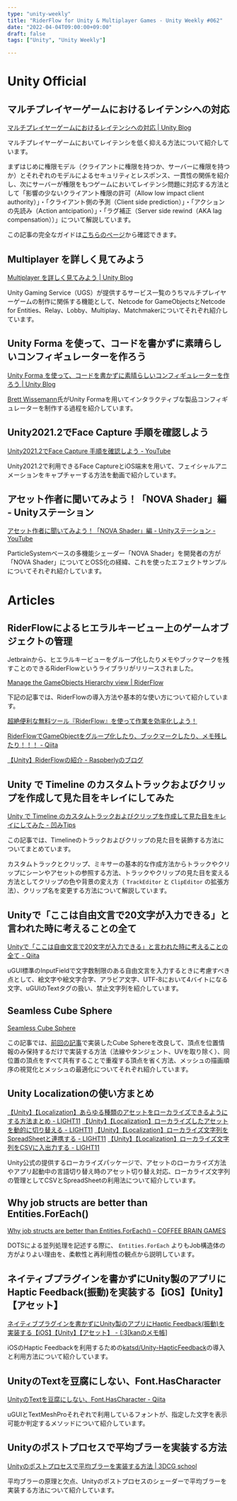 ```yaml
---
type: "unity-weekly"
title: "RiderFlow for Unity & Multiplayer Games - Unity Weekly #062"
date: "2022-04-04T09:00:00+09:00"
draft: false
tags: ["Unity", "Unity Weekly"]

---
```


# Unity Official

## マルチプレイヤーゲームにおけるレイテンシへの対応

[マルチプレイヤーゲームにおけるレイテンシへの対応 | Unity Blog](https://blog.unity.com/ja/games/dealing-with-latency-in-your-multiplayer-game)

マルチプレイヤーゲームにおいてレイテンシを低く抑える方法について紹介しています。

まずはじめに権限モデル（クライアントに権限を持つか、サーバーに権限を持つか）とそれぞれのモデルによるセキュリティとレスポンス、一貫性の関係を紹介し、次にサーバーが権限をもつゲームにおいてレイテンシ問題に対応する方法として「影響の少ないクライアント権限の許可（Allow low impact client authority）」・「クライアント側の予測（Client side prediction）」・「アクションの先読み（Action antcipation）」・「ラグ補正（Server side rewind（AKA lag compensation））」について解説しています。

この記事の完全なガイドは[こちらのページ](https://unity.com/ja/how-to/manage-network-latency)から確認できます。

## Multiplayer を詳しく見てみよう

[Multiplayer を詳しく見てみよう | Unity Blog](https://blog.unity.com/ja/games/a-closer-look-at-multiplayer)

Unity Gaming Service（UGS）が提供するサービス一覧のうちマルチプレイヤーゲームの制作に関係する機能として、Netcode for GameObjectsとNetcode for Entities、Relay、Lobby、Multiplay、Matchmakerについてそれぞれ紹介しています。

## Unity Forma を使って、コードを書かずに素晴らしいコンフィギュレーターを作ろう

[Unity Forma を使って、コードを書かずに素晴らしいコンフィギュレーターを作ろう | Unity Blog](https://blog.unity.com/ja/manufacturing/create-stunning-product-configurators-using-unity-forma-without-having-to-code)

[Brett Wissemann](https://www.artstation.com/b3d)氏がUnity Formaを用いてインタラクティブな製品コンフィギュレーターを制作する過程を紹介しています。

## Unity2021.2でFace Capture 手順を確認しよう

[Unity2021.2でFace Capture 手順を確認しよう - YouTube](https://www.youtube.com/watch?v=XyE2wFJQfjY)

Unity2021.2で利用できるFace CaptureとiOS端末を用いて、フェイシャルアニメーションをキャプチャーする方法を動画で紹介しています。

## アセット作者に聞いてみよう！「NOVA Shader」編 - Unityステーション

[アセット作者に聞いてみよう！「NOVA Shader」編 - Unityステーション - YouTube](https://www.youtube.com/watch?v=0gzpgHRegak)

ParticleSystemベースの多機能シェーダー「NOVA Shader」を開発者の方が「NOVA Shader」についてとOSS化の経緯、これを使ったエフェクトサンプルについてそれぞれ紹介しています。

# Articles

## RiderFlowによるヒエラルキービュー上のゲームオブジェクトの管理

Jetbrainから、ヒエラルキービューをグループ化したりメモやブックマークを残すことのできるRiderFlowというライブラリがリリースされました。

[Manage the GameObjects Hierarchy view | RiderFlow](https://www.jetbrains.com/help/riderflow/manage-gameobjects-hierarchy-view.html)

下記の記事では、RiderFlowの導入方法や基本的な使い方について紹介しています。

[超絶便利な無料ツール『RiderFlow』を使って作業を効率化しよう！](https://zenn.dev/meson/articles/get-started-riderflow)

[RiderFlowでGameObjectをグループ化したり、ブックマークしたり、メモ残したり！！！ - Qiita](https://qiita.com/RyotaMurohoshi/items/384640d1be03ac268d35)

[【Unity】RiderFlowの紹介 - Raspberlyのブログ](https://raspberly.hateblo.jp/entry/RiderFlow)

## Unity で Timeline のカスタムトラックおよびクリップを作成して見た目をキレイにしてみた

[Unity で Timeline のカスタムトラックおよびクリップを作成して見た目をキレイにしてみた - 凹みTips](https://tips.hecomi.com/entry/2022/03/28/235336)

この記事では、Timelineのトラックおよびクリップの見た目を装飾する方法についてまとめています。

カスタムトラックとクリップ、ミキサーの基本的な作成方法からトラックやクリップにシーンやアセットの参照する方法、トラックやクリップの見た目を変える方法としてクリップの色や背景の変え方（ `TrackEditor` と `ClipEditor` の拡張方法）、クリップ名を変更する方法について解説しています。

## Unityで「ここは自由文言で20文字が入力できる」と言われた時に考えることの全て

[Unityで「ここは自由文言で20文字が入力できる」と言われた時に考えることの全て - Qiita](https://qiita.com/neon-izm/items/307b5adedaac73a0bcd0)

uGUI標準のInputFieldで文字数制限のある自由文言を入力するときに考慮すべき点として、絵文字や絵文字合字、アラビア文字、UTF-8において4バイトになる文字、uGUIのTextタグの扱い、禁止文字列を紹介しています。

## Seamless Cube Sphere

[Seamless Cube Sphere](https://catlikecoding.com/unity/tutorials/procedural-meshes/seamless-cube-sphere/)

この記事では、[前回の記事](https://catlikecoding.com/unity/tutorials/procedural-meshes/cube-sphere/)で実装したCube Sphereを改良して、頂点を位置情報のみ保持するだけで実装する方法（法線やタンジェント、UVを取り除く）、同位置の頂点をすべて共有することで重複する頂点を省く方法、メッシュの描画順序の視覚化とメッシュの最適化についてそれぞれ紹介しています。

## Unity Localizationの使い方まとめ

[【Unity】【Localization】あらゆる種類のアセットをローカライズできるようにする方法まとめ - LIGHT11](https://light11.hatenadiary.com/entry/2022/03/28/193708)
[【Unity】【Localization】ローカライズしたアセットを動的に切り替える - LIGHT11](https://light11.hatenadiary.com/entry/2022/03/29/200741)
[【Unity】【Localization】ローカライズ文字列をSpreadSheetと連携する - LIGHT11](https://light11.hatenadiary.com/entry/2022/03/31/195900)
[【Unity】【Localization】ローカライズ文字列をCSVに入出力する - LIGHT11](https://light11.hatenadiary.com/entry/2022/03/30/193935)

Unity公式の提供するローカライズパッケージで、アセットのローカライズ方法やアプリ起動中の言語切り替え時のアセット切り替え対応、ローカライズ文字列の管理としてCSVとSpreadSheetの利用法について紹介しています。

## Why job structs are better than Entities.ForEach()

[Why job structs are better than Entities.ForEach() – COFFEE BRAIN GAMES](https://coffeebraingames.wordpress.com/2022/03/27/why-job-structs-are-better-than-entities-foreach/)

DOTSによる並列処理を記述する際に、 `Entities.ForEach` よりもJob構造体の方がよりよい理由を、柔軟性と再利用性の観点から説明しています。

## ネイティブプラグインを書かずにUnity製のアプリにHaptic Feedback(振動)を実装する【iOS】【Unity】【アセット】

[ネイティブプラグインを書かずにUnity製のアプリにHaptic Feedback(振動)を実装する【iOS】【Unity】【アセット】 - (:3[kanのメモ帳]](https://kan-kikuchi.hatenablog.com/entry/Unity_Haptic_Feedback)

iOSのHaptic Feedbackを利用するための[katsd/Unity-HapticFeedback](https://github.com/katsd/Unity-HapticFeedback)の導入と利用方法について紹介しています。

## UnityのTextを豆腐にしない、Font.HasCharacter

[UnityのTextを豆腐にしない、Font.HasCharacter - Qiita](https://qiita.com/nigiri/items/52eea3843ea9efe0a436)

uGUIとTextMeshProそれぞれで利用しているフォントが、指定した文字を表示可能か判定するメソッドについて紹介しています。

## Unityのポストプロセスで平均ブラーを実装する方法

[Unityのポストプロセスで平均ブラーを実装する方法 | 3DCG school](https://3dcg-school.pro/unity-post-process-basic-blur/)

平均ブラーの原理と欠点、Unityのポストプロセスのシェーダーで平均ブラーを実装する方法について紹介しています。

